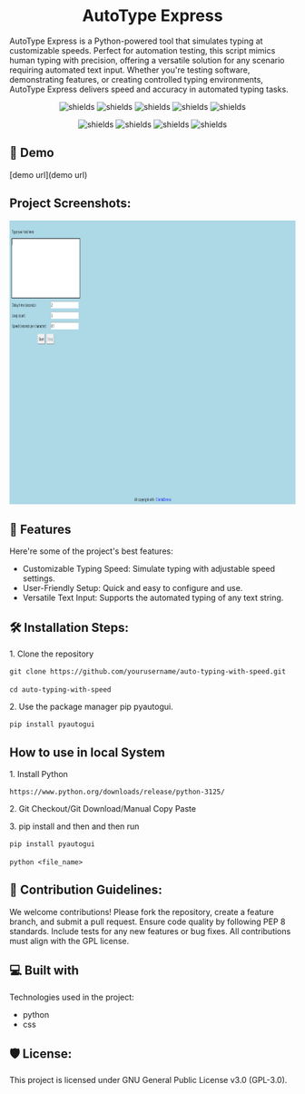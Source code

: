 <h1 align="center" id="title">AutoType Express</h1>

<p id="description">AutoType Express is a Python-powered tool that simulates typing at customizable speeds. Perfect for automation testing, this script mimics human typing with precision, offering a versatile solution for any scenario requiring automated text input. Whether you're testing software, demonstrating features, or creating controlled typing environments, AutoType Express delivers speed and accuracy in automated typing tasks.</p>

<p align="center">
    <img src="https://img.shields.io/badge/pypi-v2.44.1-blue" alt="shields">
    <img src="https://img.shields.io/badge/pyton-v2.x|3.x-blue" alt="shields">
    <img src="https://img.shields.io/badge/License-MIT-green" alt="shields">
    <img src="https://img.shields.io/badge/Platform-Windows|MAC|Linux-ash" alt="shields">
    <img src="https://img.shields.io/badge/just%20the%20message-8A2BE2" alt="shields">
</p>

<p align="center">
    <img src="https://img.shields.io/badge/Dropbox-%233B4D98.svg?style=for-the-badge&logo=Dropbox&logoColor=white" alt="shields">
    <img src="https://img.shields.io/badge/Google%20Drive-4285F4?style=for-the-badge&logo=googledrive&logoColor=white" alt="shields">
     <img src="https://img.shields.io/badge/LinkedIn-0077B5?style=for-the-badge&logo=linkedin&logoColor=white" alt="shields">
     <img src="https://img.shields.io/badge/YouTube-FF0000?style=for-the-badge&logo=youtube&logoColor=white" alt="shields">
</p>



<h2>🚀 Demo</h2>

[demo url](demo url)

<h2>Project Screenshots:</h2>

<img src="/project.png" width="1000" height="500"/>
  
<h2>🧐 Features</h2>

Here're some of the project's best features:

* Customizable Typing Speed: Simulate typing with adjustable speed settings.
* User-Friendly Setup: Quick and easy to configure and use.
* Versatile Text Input: Supports the automated typing of any text string.

<h2>🛠️ Installation Steps:</h2>

<p>1. Clone the repository</p>

```
git clone https://github.com/yourusername/auto-typing-with-speed.git

cd auto-typing-with-speed
```

<p>2. Use the package manager pip pyautogui.</p>

```
pip install pyautogui
```

<h2>How to use in local System</h2>

<p>1. Install Python</p>

```
https://www.python.org/downloads/release/python-3125/
```

<p>2. Git Checkout/Git Download/Manual Copy Paste</p>

<p>3. pip install and then and then run</p>

```
pip install pyautogui

python <file_name>
```

<h2>🍰 Contribution Guidelines:</h2>

We welcome contributions! Please fork the repository, create a feature branch, and submit a pull request. Ensure code quality by following PEP 8 standards. Include tests for any new features or bug fixes. All contributions must align with the GPL license.
  
  
<h2>💻 Built with</h2>

Technologies used in the project:

*   python
*   css
  

<h2>🛡️ License:</h2>

This project is licensed under GNU General Public License v3.0 (GPL-3.0).




